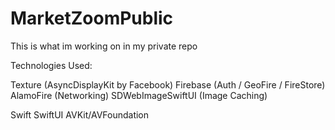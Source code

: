 
# MarketZoomPublic
This is what im working on in my private repo


Technologies Used:

Texture (AsyncDisplayKit by Facebook)
Firebase (Auth / GeoFire / FireStore)
AlamoFire (Networking)
SDWebImageSwiftUI (Image Caching)

Swift
SwiftUI
AVKit/AVFoundation
  
